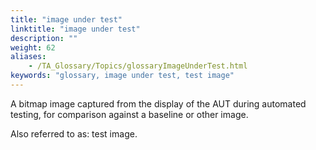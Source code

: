 ```yaml
--- 
title: "image under test"
linktitle: "image under test"
description: ""
weight: 62
aliases: 
    - /TA_Glossary/Topics/glossaryImageUnderTest.html
keywords: "glossary, image under test, test image"
---
```


A bitmap image captured from the display of the AUT during automated testing, for comparison against a baseline or other image.

Also referred to as: test image.
